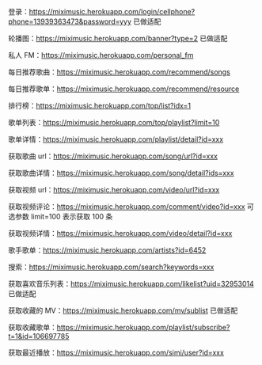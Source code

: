 登录：https://miximusic.herokuapp.com/login/cellphone?phone=13939363473&password=yyy 已做适配

轮播图：https://miximusic.herokuapp.com/banner?type=2 已做适配

私人 FM：https://miximusic.herokuapp.com/personal_fm

每日推荐歌曲：https://miximusic.herokuapp.com/recommend/songs

每日推荐歌单：https://miximusic.herokuapp.com/recommend/resource

排行榜：https://miximusic.herokuapp.com/top/list?idx=1

歌单列表：https://miximusic.herokuapp.com/top/playlist?limit=10

歌单详情：https://miximusic.herokuapp.com/playlist/detail?id=xxx

获取歌曲 url：https://miximusic.herokuapp.com/song/url?id=xxx

获取歌曲详情：https://miximusic.herokuapp.com/song/detail?ids=xxx

获取视频 url：https://miximusic.herokuapp.com/video/url?id=xxx

获取视频评论：https://miximusic.herokuapp.com/comment/video?id=xxx
可选参数 limit=100 表示获取 100 条

获取视频详情：https://miximusic.herokuapp.com/video/detail?id=xxx

歌手歌单：https://miximusic.herokuapp.com/artists?id=6452

搜索：https://miximusic.herokuapp.com/search?keywords=xxx

获取喜欢音乐列表：https://miximusic.herokuapp.com/likelist?uid=32953014 已做适配

获取收藏的 MV：https://miximusic.herokuapp.com/mv/sublist 已做适配

获取收藏歌单：https://miximusic.herokuapp.com/playlist/subscribe?t=1&id=106697785

获取最近播放：https://miximusic.herokuapp.com/simi/user?id=xxx

